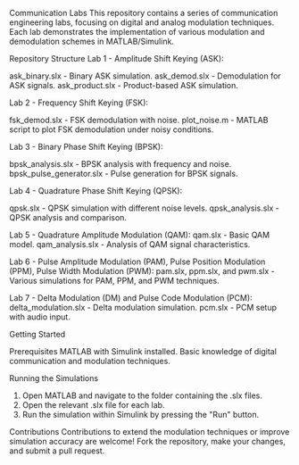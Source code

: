 Communication Labs
This repository contains a series of communication engineering labs, focusing on digital and analog modulation techniques. Each lab demonstrates the implementation of various modulation and demodulation schemes in MATLAB/Simulink.

Repository Structure
Lab 1 - Amplitude Shift Keying (ASK):

ask_binary.slx - Binary ASK simulation.
ask_demod.slx - Demodulation for ASK signals.
ask_product.slx - Product-based ASK simulation.

Lab 2 - Frequency Shift Keying (FSK):

fsk_demod.slx - FSK demodulation with noise.
plot_noise.m - MATLAB script to plot FSK demodulation under noisy conditions.

Lab 3 - Binary Phase Shift Keying (BPSK):

bpsk_analysis.slx - BPSK analysis with frequency and noise.
bpsk_pulse_generator.slx - Pulse generation for BPSK signals.

Lab 4 - Quadrature Phase Shift Keying (QPSK):

qpsk.slx - QPSK simulation with different noise levels.
qpsk_analysis.slx - QPSK analysis and comparison.

Lab 5 - Quadrature Amplitude Modulation (QAM):
qam.slx - Basic QAM model.
qam_analysis.slx - Analysis of QAM signal characteristics.

Lab 6 - Pulse Amplitude Modulation (PAM), Pulse Position Modulation (PPM), Pulse Width Modulation (PWM):
pam.slx, ppm.slx, and pwm.slx - Various simulations for PAM, PPM, and PWM techniques.

Lab 7 - Delta Modulation (DM) and Pulse Code Modulation (PCM):
delta_modulation.slx - Delta modulation simulation.
pcm.slx - PCM setup with audio input.

Getting Started

Prerequisites
MATLAB with Simulink installed.
Basic knowledge of digital communication and modulation techniques.

Running the Simulations
1. Open MATLAB and navigate to the folder containing the .slx files.
2. Open the relevant .slx file for each lab.
3. Run the simulation within Simulink by pressing the "Run" button.

Contributions
Contributions to extend the modulation techniques or improve simulation accuracy are welcome! Fork the repository, make your changes, and submit a pull request.
